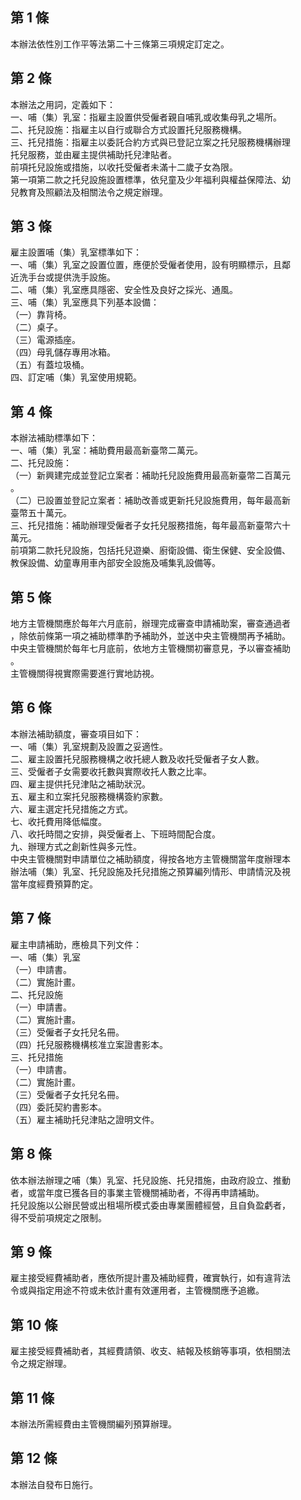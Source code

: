 第 1 條
-------
本辦法依性別工作平等法第二十三條第三項規定訂定之。

第 2 條
-------
本辦法之用詞，定義如下：  
一、哺（集）乳室：指雇主設置供受僱者親自哺乳或收集母乳之場所。  
二、托兒設施：指雇主以自行或聯合方式設置托兒服務機構。  
三、托兒措施：指雇主以委託合約方式與已登記立案之托兒服務機構辦理  
    托兒服務，並由雇主提供補助托兒津貼者。  
前項托兒設施或措施，以收托受僱者未滿十二歲子女為限。  
第一項第二款之托兒設施設置標準，依兒童及少年福利與權益保障法、幼  
兒教育及照顧法及相關法令之規定辦理。

第 3 條
-------
雇主設置哺（集）乳室標準如下：  
一、哺（集）乳室之設置位置，應便於受僱者使用，設有明顯標示，且鄰  
    近洗手台或提供洗手設施。  
二、哺（集）乳室應具隱密、安全性及良好之採光、通風。  
三、哺（集）乳室應具下列基本設備：  
（一）靠背椅。  
（二）桌子。  
（三）電源插座。  
（四）母乳儲存專用冰箱。  
（五）有蓋垃圾桶。  
四、訂定哺（集）乳室使用規範。

第 4 條
-------
本辦法補助標準如下：  
一、哺（集）乳室：補助費用最高新臺幣二萬元。  
二、托兒設施：  
（一）新興建完成並登記立案者：補助托兒設施費用最高新臺幣二百萬元  
      。  
（二）已設置並登記立案者：補助改善或更新托兒設施費用，每年最高新  
      臺幣五十萬元。  
三、托兒措施：補助辦理受僱者子女托兒服務措施，每年最高新臺幣六十  
    萬元。  
前項第二款托兒設施，包括托兒遊樂、廚衛設備、衛生保健、安全設備、  
教保設備、幼童專用車內部安全設施及哺集乳設備等。

第 5 條
-------
地方主管機關應於每年六月底前，辦理完成審查申請補助案，審查通過者  
，除依前條第一項之補助標準酌予補助外，並送中央主管機關再予補助。  
中央主管機關於每年七月底前，依地方主管機關初審意見，予以審查補助  
。  
主管機關得視實際需要進行實地訪視。

第 6 條
-------
本辦法補助額度，審查項目如下：  
一、哺（集）乳室規劃及設置之妥適性。  
二、雇主設置托兒服務機構之收托總人數及收托受僱者子女人數。  
三、受僱者子女需要收托數與實際收托人數之比率。  
四、雇主提供托兒津貼之補助狀況。  
五、雇主和立案托兒服務機構簽約家數。  
六、雇主選定托兒措施之方式。  
七、收托費用降低幅度。  
八、收托時間之安排，與受僱者上、下班時間配合度。  
九、辦理方式之創新性與多元性。  
中央主管機關對申請單位之補助額度，得按各地方主管機關當年度辦理本  
辦法哺（集）乳室、托兒設施及托兒措施之預算編列情形、申請情況及視  
當年度經費預算酌定。

第 7 條
-------
雇主申請補助，應檢具下列文件：  
一、哺（集）乳室  
（一）申請書。  
（二）實施計畫。  
二、托兒設施  
（一）申請書。  
（二）實施計畫。  
（三）受僱者子女托兒名冊。  
（四）托兒服務機構核准立案證書影本。  
三、托兒措施  
（一）申請書。  
（二）實施計畫。  
（三）受僱者子女托兒名冊。  
（四）委託契約書影本。  
（五）雇主補助托兒津貼之證明文件。

第 8 條
-------
依本辦法辦理之哺（集）乳室、托兒設施、托兒措施，由政府設立、推動  
者，或當年度已獲各目的事業主管機關補助者，不得再申請補助。  
托兒設施以公辦民營或出租場所模式委由專業團體經營，且自負盈虧者，  
得不受前項規定之限制。

第 9 條
-------
雇主接受經費補助者，應依所提計畫及補助經費，確實執行，如有違背法  
令或與指定用途不符或未依計畫有效運用者，主管機關應予追繳。

第 10 條
--------
雇主接受經費補助者，其經費請領、收支、結報及核銷等事項，依相關法  
令之規定辦理。

第 11 條
--------
本辦法所需經費由主管機關編列預算辦理。

第 12 條
--------
本辦法自發布日施行。


